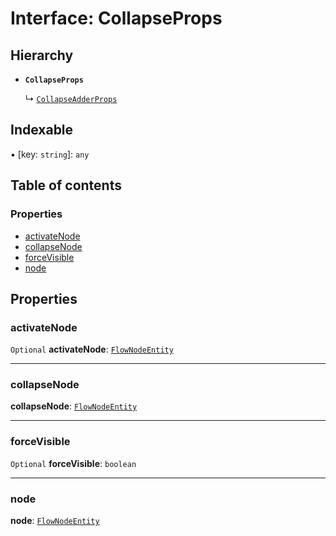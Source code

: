 # Interface: CollapseProps

## Hierarchy

* **`CollapseProps`**

  ↳ [`CollapseAdderProps`](/en/auto-docs/editor/interfaces/CollapseAdderProps.md)

## Indexable

▪ \[key: `string`]: `any`

## Table of contents

### Properties

* [activateNode](/en/auto-docs/editor/interfaces/CollapseProps.md#activatenode)
* [collapseNode](/en/auto-docs/editor/interfaces/CollapseProps.md#collapsenode)
* [forceVisible](/en/auto-docs/editor/interfaces/CollapseProps.md#forcevisible)
* [node](/en/auto-docs/editor/interfaces/CollapseProps.md#node)

## Properties

### activateNode

`Optional` **activateNode**: [`FlowNodeEntity`](/en/auto-docs/editor/classes/FlowNodeEntity-1.md)

***

### collapseNode

**collapseNode**: [`FlowNodeEntity`](/en/auto-docs/editor/classes/FlowNodeEntity-1.md)

***

### forceVisible

`Optional` **forceVisible**: `boolean`

***

### node

**node**: [`FlowNodeEntity`](/en/auto-docs/editor/classes/FlowNodeEntity-1.md)
